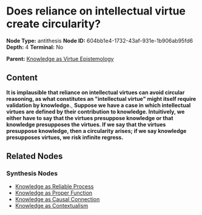 # Does reliance on intellectual virtue create circularity?

**Node Type:** antithesis
**Node ID:** 604bb1e4-1732-43af-931e-1b906ab95fd6
**Depth:** 4
**Terminal:** No

**Parent:** [Knowledge as Virtue Epistemology](knowledge-as-virtue-epistemology-synthesis-aa9dfa10-2908-418a-80a9-460a8a726833.md)

## Content

**It is implausible that reliance on intellectual virtues can avoid circular reasoning, as what constitutes an "intellectual virtue" might itself require validation by knowledge.**, **Suppose we have a case in which intellectual virtues are defined by their contribution to knowledge. Intuitively, we either have to say that the virtues presuppose knowledge or that knowledge presupposes the virtues. If we say that the virtues presuppose knowledge, then a circularity arises; if we say knowledge presupposes virtues, we risk infinite regress.**

## Related Nodes

### Synthesis Nodes

- [Knowledge as Reliable Process](knowledge-as-reliable-process-synthesis-2d341c4d-cbed-4f9b-815c-a43609418bae.md)
- [Knowledge as Proper Function](knowledge-as-proper-function-synthesis-4cf54572-5832-44c4-8f22-71086271b461.md)
- [Knowledge as Causal Connection](knowledge-as-causal-connection-synthesis-bd4e7157-eb60-4521-8470-bf74cc9381eb.md)
- [Knowledge as Contextualism](knowledge-as-contextualism-synthesis-6131d923-5759-4725-924d-4f69755aae76.md)
